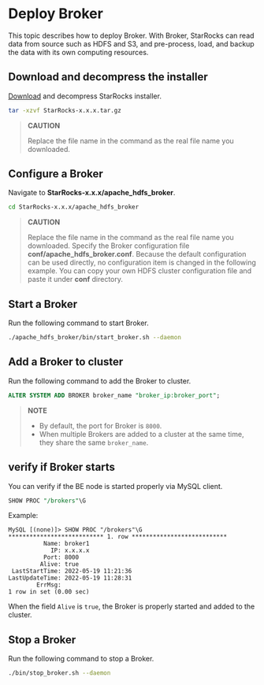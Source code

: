 # Deploy Broker

This topic describes how to deploy Broker. With Broker, StarRocks can read data from source such as HDFS and S3, and pre-process, load, and backup the data with its own computing resources.

## Download and decompress the installer

[Download](https://www.starrocks.io/download/community) and decompress StarRocks installer.

```bash
tar -xzvf StarRocks-x.x.x.tar.gz
```

> **CAUTION**
>
> Replace the file name in the command as the real file name you downloaded.

## Configure a Broker

Navigate to **StarRocks-x.x.x/apache_hdfs_broker**.

```bash
cd StarRocks-x.x.x/apache_hdfs_broker
```

> **CAUTION**
>
> Replace the file name in the command as the real file name you downloaded.
Specify the Broker configuration file **conf/apache_hdfs_broker.conf**. Because the default configuration can be used directly, no configuration item is changed in the following example. You can copy your own HDFS cluster configuration file and paste it under **conf** directory.

## Start a Broker

Run the following command to start Broker.

```bash
./apache_hdfs_broker/bin/start_broker.sh --daemon
```

## Add a Broker to cluster

Run the following command to add the Broker to cluster.

```sql
ALTER SYSTEM ADD BROKER broker_name "broker_ip:broker_port";
```

> **NOTE**
>
> - By default, the port for Broker is `8000`.
> - When multiple Brokers are added to a cluster at the same time, they share the same `broker_name`.

## verify if Broker starts

You can verify if the BE node is started properly via MySQL client.

```sql
SHOW PROC "/brokers"\G
```

Example:

```plain text
MySQL [(none)]> SHOW PROC "/brokers"\G
*************************** 1. row ***************************
          Name: broker1
            IP: x.x.x.x
          Port: 8000
         Alive: true
 LastStartTime: 2022-05-19 11:21:36
LastUpdateTime: 2022-05-19 11:28:31
        ErrMsg:
1 row in set (0.00 sec)
```

When the field `Alive` is `true`, the Broker is properly started and added to the cluster.

## Stop a Broker

Run the following command to stop a Broker.

```bash
./bin/stop_broker.sh --daemon
```
